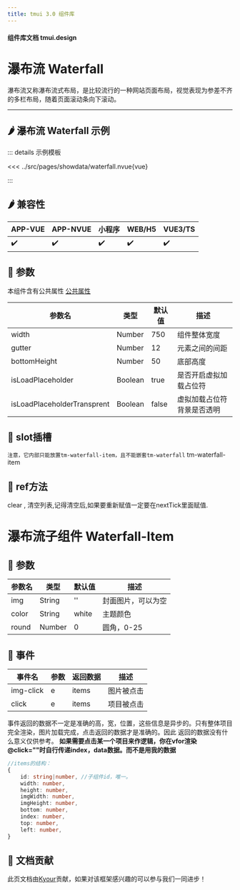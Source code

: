 ```yaml
---
title: tmui 3.0 组件库
---
```


<script setup>
import webview from '../components/mobileWebview.vue'
</script>

#### 组件库文档 tmui.design

# 瀑布流 Waterfall
瀑布流又称瀑布流式布局，是比较流行的一种网站页面布局，视觉表现为参差不齐的多栏布局，随着页面滚动条向下滚动。

---

## :hot_pepper: 瀑布流 Waterfall 示例

<webview url="https://tmui.design/h5/#/pages/showdata/waterfall"></webview>

::: details 示例模板

<<< ../src/pages/showdata/waterfall.nvue{vue}

:::

## :hot_pepper: 兼容性

| APP-VUE            | APP-NVUE           | 小程序                | WEB/H5             | VUE3/TS            |
|--------------------|--------------------|--------------------|--------------------|--------------------|
| :heavy_check_mark: | :heavy_check_mark: | :heavy_check_mark: | :heavy_check_mark: | :heavy_check_mark: |

## :seedling: 参数
本组件含有公共属性 [公共属性](/spec/组件公共样式.html)

| 参数名    | 类型     | 默认值 | 描述      |
|--------|--------|-----|---------|
| width  | Number | 750 | 组件整体宽度  |
| gutter | Number | 12  | 元素之间的间距 |
| bottomHeight | Number | 50  | 底部高度 |
| isLoadPlaceholder | Boolean | true  | 是否开启虚拟加载占位符 |
| isLoadPlaceholderTransprent | Boolean | false  | 虚拟加载占位符背景是否透明 |

## :corn: slot插槽
`注意，它内部只能放置tm-waterfall-item，且不能嵌套tm-waterfall`
tm-waterfall-item

## :green_salad: ref方法
clear , 清空列表,记得清空后,如果要重新赋值一定要在nextTick里面赋值.

# 瀑布流子组件 Waterfall-Item

## :seedling: 参数
| 参数名   | 类型     | 默认值   | 描述   |
|-------|--------|-------|------|
| img   | String | ''    | 封面图片，可以为空 |
| color | String | white | 主题颜色 |
| round | Number | 0     | 圆角，0-25 |

## :rose: 事件
| 事件名       | 参数  | 返回数据  | 描述    |
|-----------|-----|-------|-------|
| img-click | e   | items | 图片被点击 |
| click | e   | items | 项目被点击 |

事件返回的数据不一定是准确的高，宽，位置，这些信息是异步的。只有整体项目完全渲染，图片加载完成，点击返回的数据才是准确的。因此
返回的数据没有什么意义仅供参考。
**如果需要点击某一个项目来作逻辑，你在vfor渲染 @click=""时自行传递index，data数据。而不是用我的数据**

```ts
//items的结构：
{
	id: string|number, //子组件id，唯一。
	width: number,
	height: number,
	imgWidth: number,
	imgHeight: number,
	bottom: number,
	index: number,
	top: number,
	left: number,
}

```

## :couplekiss: 文档贡献
此页文档由[Kyour](https://github.com/kyour-cn)贡献，如果对该框架感兴趣的可以参与我们一同进步！
